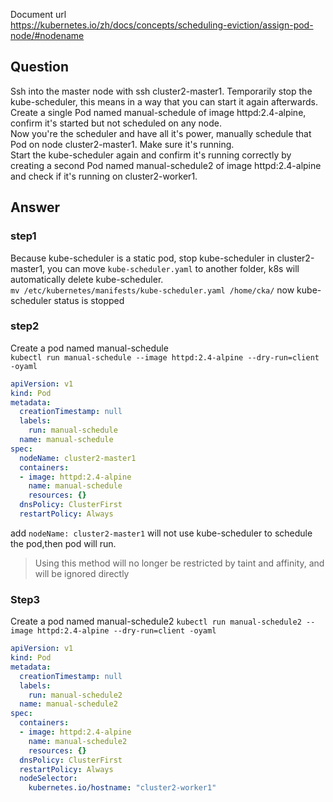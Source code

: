 Document url  
https://kubernetes.io/zh/docs/concepts/scheduling-eviction/assign-pod-node/#nodename
## Question
Ssh into the master node with ssh cluster2-master1. Temporarily stop the kube-scheduler, this means in a way that you can start it again afterwards.  
Create a single Pod named manual-schedule of image httpd:2.4-alpine, confirm it's started but not scheduled on any node.  
Now you're the scheduler and have all it's power, manually schedule that Pod on node cluster2-master1. Make sure it's running.  
Start the kube-scheduler again and confirm it's running correctly by creating a second Pod named manual-schedule2 of image httpd:2.4-alpine and check if it's running on cluster2-worker1.
## Answer
### step1
Because kube-scheduler is a static pod, stop kube-scheduler in cluster2-master1, you can move `kube-scheduler.yaml` to another folder, k8s will automatically delete kube-scheduler.  
`mv /etc/kubernetes/manifests/kube-scheduler.yaml /home/cka/`
now kube-scheduler status is stopped

### step2
Create a pod named manual-schedule  
`kubectl run manual-schedule --image httpd:2.4-alpine --dry-run=client -oyaml`  
```yaml
apiVersion: v1
kind: Pod
metadata:
  creationTimestamp: null
  labels:
    run: manual-schedule
  name: manual-schedule
spec:
  nodeName: cluster2-master1
  containers:
  - image: httpd:2.4-alpine
    name: manual-schedule
    resources: {}
  dnsPolicy: ClusterFirst
  restartPolicy: Always
```
add `nodeName: cluster2-master1` will not use kube-scheduler to schedule the pod,then pod will run.
>Using this method will no longer be restricted by taint and affinity, and will be ignored directly


### Step3
Create a pod named manual-schedule2 
`kubectl run manual-schedule2 --image httpd:2.4-alpine --dry-run=client -oyaml`
```yaml
apiVersion: v1
kind: Pod
metadata:
  creationTimestamp: null
  labels:
    run: manual-schedule2
  name: manual-schedule2
spec:
  containers:
  - image: httpd:2.4-alpine
    name: manual-schedule2
    resources: {}
  dnsPolicy: ClusterFirst
  restartPolicy: Always
  nodeSelector:
    kubernetes.io/hostname: "cluster2-worker1"
```